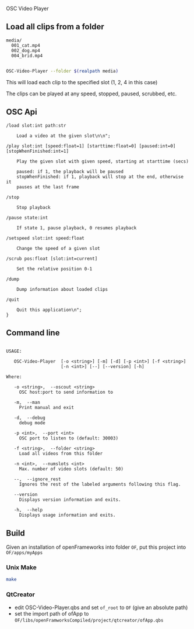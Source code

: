 OSC Video Player

## Load all clips from a folder

```
media/
  001_cat.mp4
  002_dog.mp4
  004_brid.mp4
```

``` bash

OSC-Video-Player --folder $(realpath media)

```

This will load each clip to the specified slot (1, 2, 4 in this case)

The clips can be played at any speed, stopped, paused, scrubbed, etc.

## OSC Api

```
/load slot:int path:str

    Load a video at the given slot\n\n";

/play slot:int [speed:float=1] [starttime:float=0] [paused:int=0] [stopWhenFinished:int=1]

    Play the given slot with given speed, starting at starttime (secs)

    paused: if 1, the playback will be paused
    stopWhenFinished: if 1, playback will stop at the end, otherwise it
    pauses at the last frame

/stop

    Stop playback

/pause state:int

    If state 1, pause playback, 0 resumes playback

/setspeed slot:int speed:float

    Change the speed of a given slot

/scrub pos:float [slot:int=current]

    Set the relative position 0-1

/dump

    Dump information about loaded clips

/quit

    Quit this application\n";
}

```


## Command line

```

USAGE:

   OSC-Video-Player  [-o <string>] [-m] [-d] [-p <int>] [-f <string>]
                     [-n <int>] [--] [--version] [-h]

Where:

   -o <string>,  --oscout <string>
     OSC host:port to send information to

   -m,  --man
     Print manual and exit

   -d,  --debug
     debug mode

   -p <int>,  --port <int>
     OSC port to listen to (default: 30003)

   -f <string>,  --folder <string>
     Load all videos from this folder

   -n <int>,  --numslots <int>
     Max. number of video slots (default: 50)

   --,  --ignore_rest
     Ignores the rest of the labeled arguments following this flag.

   --version
     Displays version information and exits.

   -h,  --help
     Displays usage information and exits.

```

## Build

Given an installation of openFrameworks into folder `OF`, put this project into `OF/apps/myApps`

### Unix Make

```bash
make
```

### QtCreator

* edit OSC-Video-Player.qbs and set `of_root` to `OF` (give an absolute path)
* set the import path of ofApp to `OF/libs/openFramworksCompiled/project/qtcreator/ofApp.qbs`

